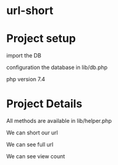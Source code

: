 # url-short
# Project setup
import the DB

configuration the database in lib/db.php

php version 7.4

# Project Details
All methods are available in lib/helper.php

We can short our url

We can see full url

We can see view count
